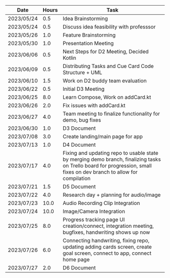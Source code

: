 |   Date   | Hours | Task |
|----------|-------|------|
|2023/05/24|  0.5  | Idea Brainstorming |
|2023/05/24|  0.5  | Discuss idea feasibility with professsor |
|2023/05/26|  1.0  | Feature Brainstorming |
|2023/05/30|  1.0  | Presentation Meeting |
|2023/06/06|  0.5  | Next Steps for D2 Meeting, Decided Kotlin |
|2023/06/09|  0.5  | Distributing Tasks and Cue Card Code Structure + UML |
|2023/06/10|  1.5  | Work on D2 buddy team evaluation |
|2023/06/22|  0.5  | Initial D3 Meeting |
|2023/06/25|  8.0  | Learn Compose, Work on addCard.kt |
|2023/06/26|  2.0  | Fix issues with addCard.kt |
|2023/06/27|  4.0  | Team meeting to finalize functionality for demo, bug fixes |
|2023/06/30|  1.0  | D3 Document |
|2023/07/08|  3.0  | Create landing/main page for app |
|2023/07/13|  1.0  | D4 Document |
|2023/07/17|  4.0  | Fixing and updating repo to usable state by merging demo branch, finalizing tasks on Trello board for progression, small fixes on dev branch to allow for compilation |
|2023/07/21|  1.5  | D5 Document |
|2023/07/22|  4.0  | Research day + planning for audio/image |
|2023/07/23|  10.0 | Audio Recording Clip Integration |
|2023/07/24|  10.0 | Image/Camera Integration |
|2023/07/25|  8.0  | Progress tracking page UI creation/connect, integration meeting, bugfixes, handwriting shows up now |
|2023/07/26|  6.0  | Connecting handwriting, fixing repo, updating adding cards screen, create goal screen, connect to app, connect home page |
|2023/07/27|  2.0  | D6 Document |